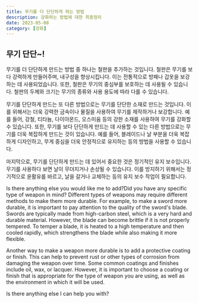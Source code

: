 ```yaml
---
title: 무기를 더 단단하게 하는 방법
description: 강화하는 방법에 대한 최종정리
date: 2023-05-08
category: [강화]
---
```


## 무기 단단~!

무기를 더 단단하게 만드는 방법 중 하나는 철판을 추가하는 것입니다. 철판은 무기를 보다 강력하게 만들어주며, 내구성을 향상시킵니다. 이는 전통적으로 방패나 갑옷을 보강하는 데 사용되었습니다. 또한, 철판은 무기의 중심부를 보호하는 데 사용될 수 있습니다. 철판의 두께와 크기는 무기의 종류와 사용 용도에 따라 다를 수 있습니다.

무기를 단단하게 만드는 또 다른 방법으로는 무기를 단단한 소재로 만드는 것입니다. 이를 위해서는 더욱 강력한 금속이나 물질을 사용하여 무기를 제작하거나 보강합니다. 예를 들어, 강철, 티타늄, 다이아몬드, 오스미움 등의 강한 소재를 사용하여 무기를 강화할 수 있습니다. 또한, 무기를 보다 단단하게 만드는 데 사용할 수 있는 다른 방법으로는 무기를 더욱 복잡하게 만드는 것이 있습니다. 예를 들어, 블레이드나 날 부분을 더욱 복잡하게 디자인하고, 무게 중심을 더욱 안정적으로 유지하는 등의 방법을 사용할 수 있습니다.

마지막으로, 무기를 단단하게 만드는 데 있어서 중요한 것은 정기적인 유지 보수입니다. 무기를 사용하다 보면 날이 무뎌지거나 손상될 수 있습니다. 이를 방지하기 위해서는 정기적으로 윤활유를 바르고, 날을 갈거나 교체하는 등의 유지 보수 작업이 필요합니다.

Is there anything else you would like me to add?Did you have any specific type of weapon in mind? Different types of weapons may require different methods to make them more durable. For example, to make a sword more durable, it is important to pay attention to the quality of the sword's blade. Swords are typically made from high-carbon steel, which is a very hard and durable material. However, the blade can become brittle if it is not properly tempered. To temper a blade, it is heated to a high temperature and then cooled rapidly, which strengthens the blade while also making it more flexible.

Another way to make a weapon more durable is to add a protective coating or finish. This can help to prevent rust or other types of corrosion from damaging the weapon over time. Some common coatings and finishes include oil, wax, or lacquer. However, it is important to choose a coating or finish that is appropriate for the type of weapon you are using, as well as the environment in which it will be used.

Is there anything else I can help you with?